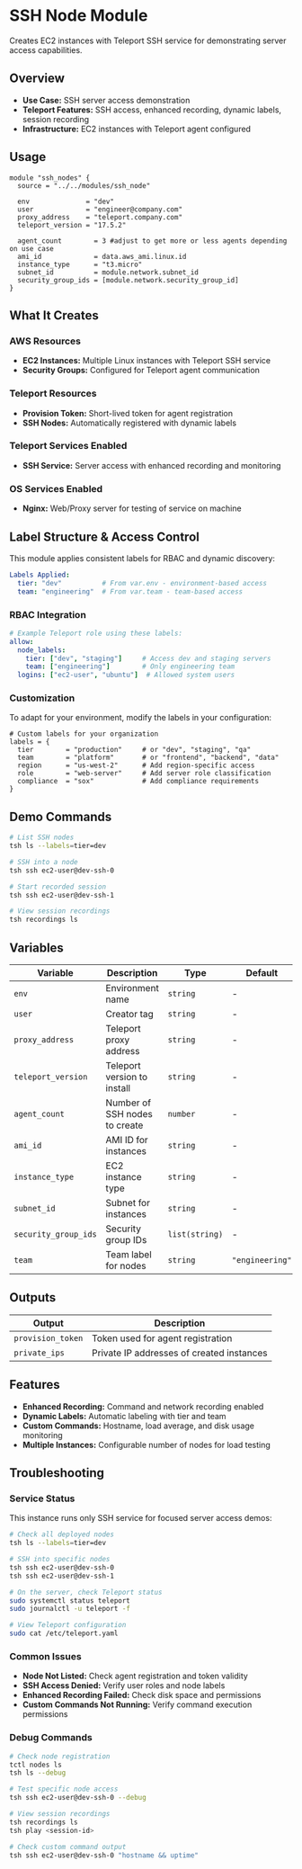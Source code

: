 # SSH Node Module

Creates EC2 instances with Teleport SSH service for demonstrating server access capabilities.

## Overview

- **Use Case:** SSH server access demonstration
- **Teleport Features:** SSH access, enhanced recording, dynamic labels, session recording
- **Infrastructure:** EC2 instances with Teleport agent configured

## Usage

```hcl
module "ssh_nodes" {
  source = "../../modules/ssh_node"
  
  env              = "dev"
  user             = "engineer@company.com"
  proxy_address    = "teleport.company.com"
  teleport_version = "17.5.2"
  
  agent_count        = 3 #adjust to get more or less agents depending on use case
  ami_id             = data.aws_ami.linux.id
  instance_type      = "t3.micro"
  subnet_id          = module.network.subnet_id
  security_group_ids = [module.network.security_group_id]
}
```

## What It Creates

### AWS Resources
- **EC2 Instances:** Multiple Linux instances with Teleport SSH service
- **Security Groups:** Configured for Teleport agent communication

### Teleport Resources
- **Provision Token:** Short-lived token for agent registration
- **SSH Nodes:** Automatically registered with dynamic labels

### Teleport Services Enabled
- **SSH Service:** Server access with enhanced recording and monitoring

### OS Services Enabled 
- **Nginx:** Web/Proxy server for testing of service on machine

## Label Structure & Access Control

This module applies consistent labels for RBAC and dynamic discovery:

```yaml
Labels Applied:
  tier: "dev"          # From var.env - environment-based access
  team: "engineering"  # From var.team - team-based access
```

### RBAC Integration
```yaml
# Example Teleport role using these labels:
allow:
  node_labels:
    tier: ["dev", "staging"]     # Access dev and staging servers
    team: ["engineering"]        # Only engineering team
  logins: ["ec2-user", "ubuntu"]  # Allowed system users
```

### Customization
To adapt for your environment, modify the labels in your configuration:
```hcl
# Custom labels for your organization
labels = {
  tier        = "production"     # or "dev", "staging", "qa"
  team        = "platform"       # or "frontend", "backend", "data"
  region      = "us-west-2"      # Add region-specific access
  role        = "web-server"     # Add server role classification
  compliance  = "sox"            # Add compliance requirements
}
```

## Demo Commands

```bash
# List SSH nodes
tsh ls --labels=tier=dev

# SSH into a node
tsh ssh ec2-user@dev-ssh-0

# Start recorded session
tsh ssh ec2-user@dev-ssh-1

# View session recordings
tsh recordings ls
```

## Variables

| Variable | Description | Type | Default |
|----------|-------------|------|---------|
| `env` | Environment name | `string` | - |
| `user` | Creator tag | `string` | - |
| `proxy_address` | Teleport proxy address | `string` | - |
| `teleport_version` | Teleport version to install | `string` | - |
| `agent_count` | Number of SSH nodes to create | `number` | - |
| `ami_id` | AMI ID for instances | `string` | - |
| `instance_type` | EC2 instance type | `string` | - |
| `subnet_id` | Subnet for instances | `string` | - |
| `security_group_ids` | Security group IDs | `list(string)` | - |
| `team` | Team label for nodes | `string` | `"engineering"` |

## Outputs

| Output | Description |
|--------|-------------|
| `provision_token` | Token used for agent registration |
| `private_ips` | Private IP addresses of created instances |

## Features

- **Enhanced Recording:** Command and network recording enabled
- **Dynamic Labels:** Automatic labeling with tier and team
- **Custom Commands:** Hostname, load average, and disk usage monitoring
- **Multiple Instances:** Configurable number of nodes for load testing

## Troubleshooting

### Service Status
This instance runs only SSH service for focused server access demos:

```bash
# Check all deployed nodes
tsh ls --labels=tier=dev

# SSH into specific nodes
tsh ssh ec2-user@dev-ssh-0
tsh ssh ec2-user@dev-ssh-1

# On the server, check Teleport status
sudo systemctl status teleport
sudo journalctl -u teleport -f

# View Teleport configuration
sudo cat /etc/teleport.yaml
```

### Common Issues
- **Node Not Listed:** Check agent registration and token validity
- **SSH Access Denied:** Verify user roles and node labels  
- **Enhanced Recording Failed:** Check disk space and permissions
- **Custom Commands Not Running:** Verify command execution permissions

### Debug Commands
```bash
# Check node registration
tctl nodes ls
tsh ls --debug

# Test specific node access
tsh ssh ec2-user@dev-ssh-0 --debug

# View session recordings
tsh recordings ls
tsh play <session-id>

# Check custom command output
tsh ssh ec2-user@dev-ssh-0 "hostname && uptime"
```
